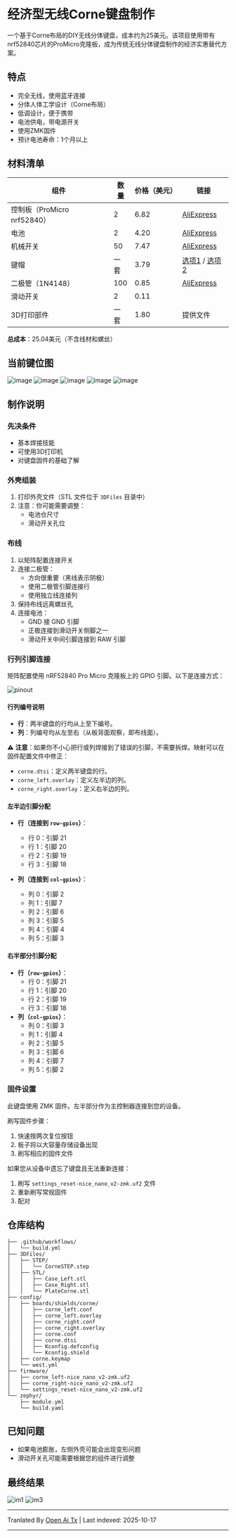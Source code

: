# 经济型无线Corne键盘制作

一个基于Corne布局的DIY无线分体键盘，成本约为25美元。该项目使用带有nrf52840芯片的ProMicro克隆板，成为传统无线分体键盘制作的经济实惠替代方案。

## 特点
- 完全无线，使用蓝牙连接
- 分体人体工学设计（Corne布局）
- 低调设计，便于携带
- 电池供电，带电源开关
- 使用ZMK固件
- 预计电池寿命：1个月以上

## 材料清单

| 组件 | 数量 | 价格（美元） | 链接 |
|-----------|----------|------------|------|
| 控制板（ProMicro nrf52840） | 2 | 6.82 | [AliExpress](https://a.aliexpress.com/_EIV3vwY) |
| 电池 | 2 | 4.20 | [AliExpress](https://a.aliexpress.com/_Eynt9TK) |
| 机械开关 | 50 | 7.47 | [AliExpress](https://a.aliexpress.com/_EGhMxEC) |
| 键帽 | 一套 | 3.79 | [选项1](https://a.aliexpress.com/_EzQyNtA) / [选项2](https://a.aliexpress.com/_EH8mNqs) |
| 二极管（1N4148） | 100 | 0.85 | [AliExpress](https://a.aliexpress.com/_EwZoG2G) |
| 滑动开关 | 2 | 0.11 | |
| 3D打印部件 | 一套 | 1.80 | 提供文件 |

**总成本**：25.04美元（不含线材和螺丝）

## 当前键位图

![image](https://github.com/user-attachments/assets/362ff580-5528-4f7a-ad09-1fa24acbc6c7)
![image](https://github.com/user-attachments/assets/3da97ceb-8e2a-43c5-a241-cf9ad4206688)
![image](https://github.com/user-attachments/assets/e262846d-57bf-43b6-b32c-b7e37d3ebb8c)
![image](https://github.com/user-attachments/assets/2a8999cc-e58c-4d51-a142-067cb7ca768c)
![image](https://github.com/user-attachments/assets/06909fd8-bb4d-4956-88a1-f5d6a8b80e5f)

## 制作说明

### 先决条件
- 基本焊接技能
- 可使用3D打印机
- 对键盘固件的基础了解
### 外壳组装
1. 打印外壳文件（STL 文件位于 `3DFiles` 目录中）
2. 注意：你可能需要调整：
   - 电池仓尺寸
   - 滑动开关孔位

### 布线
1. 以矩阵配置连接开关
2. 连接二极管：
   - 方向很重要（黑线表示阴极）
   - 使用二极管引脚连接行
   - 使用独立线连接列
3. 保持布线远离螺丝孔
4. 连接电池：
   - GND 接 GND 引脚
   - 正极连接到滑动开关侧脚之一
   - 滑动开关中间引脚连接到 RAW 引脚

### 行列引脚连接
矩阵配置使用 nRF52840 Pro Micro 克隆板上的 GPIO 引脚。以下是连接方式：

![pinout](https://github.com/user-attachments/assets/ae1bf9eb-8071-4a8f-8cac-c95a39f61f9e)

#### 行列编号说明

- **行**：两半键盘的行均从上至下编号。
- **列**：列编号均从左至右（从板背面观察，即布线面）。

⚠️ **注意**：如果你不小心把行或列焊接到了错误的引脚，不需要拆焊。映射可以在固件配置文件中修正：
- `corne.dtsi`：定义两半键盘的行。
- `corne_left.overlay`：定义左半边的列。
- `corne_right.overlay`：定义右半边的列。

#### 左半边引脚分配
- **行（连接到 `row-gpios`）**：
  - 行 0：引脚 21
  - 行 1：引脚 20
  - 行 2：引脚 19
  - 行 3：引脚 18

- **列（连接到 `col-gpios`）**：
  - 列 0：引脚 2
  - 列 1：引脚 7
  - 列 2：引脚 6
  - 列 3：引脚 5
  - 列 4：引脚 4
  - 列 5：引脚 3

#### 右半部分引脚分配
- **行（`row-gpios`）**：
  - 行 0：引脚 21
  - 行 1：引脚 20
  - 行 2：引脚 19
  - 行 3：引脚 18
- **列（`col-gpios`）**：
  - 列 0：引脚 3
  - 列 1：引脚 4
  - 列 2：引脚 5
  - 列 3：引脚 6
  - 列 4：引脚 7
  - 列 5：引脚 2

### 固件设置
此键盘使用 ZMK 固件。左半部分作为主控制器连接到您的设备。

刷写固件步骤：
1. 快速按两次复位按钮
2. 板子将以大容量存储设备出现
3. 刷写相应的固件文件

如果您从设备中遗忘了键盘且无法重新连接：
1. 刷写 `settings_reset-nice_nano_v2-zmk.uf2` 文件
2. 重新刷写常规固件
3. 配对

## 仓库结构
```
├── .github/workflows/
│   └── build.yml
├── 3DFiles/
│   ├── STEP/
│   │   └── CorneSTEP.step
│   ├── STL/
│   │   ├── Case_Left.stl
│   │   ├── Case_Right.stl
│   │   └── PlateCorne.stl
├── config/
│   ├── boards/shields/corne/
│   │   ├── corne_left.conf
│   │   ├── corne_left.overlay
│   │   ├── corne_right.conf
│   │   ├── corne_right.overlay
│   │   ├── corne.conf
│   │   ├── corne.dtsi
│   │   ├── Kconfig.defconfig
│   │   └── Kconfig.shield
│   ├── corne.keymap
│   └── west.yml
├── firmware/
│   ├── corne_left-nice_nano_v2-zmk.uf2
│   ├── corne_right-nice_nano_v2-zmk.uf2
│   └── settings_reset-nice_nano_v2-zmk.uf2
└── zephyr/
    ├── module.yml
    └── build.yaml
```

## 已知问题
- 如果电池膨胀，左侧外壳可能会出现变形问题
- 滑动开关孔可能需要根据您的组件进行调整

## 最终结果
![im1](https://github.com/user-attachments/assets/f57abe5a-585d-4f4e-b741-5c103c7af887)
![im3](https://github.com/user-attachments/assets/1ed52801-5bc1-44b9-8378-1a5e53600e92)



---

Tranlated By [Open Ai Tx](https://github.com/OpenAiTx/OpenAiTx) | Last indexed: 2025-10-17

---
